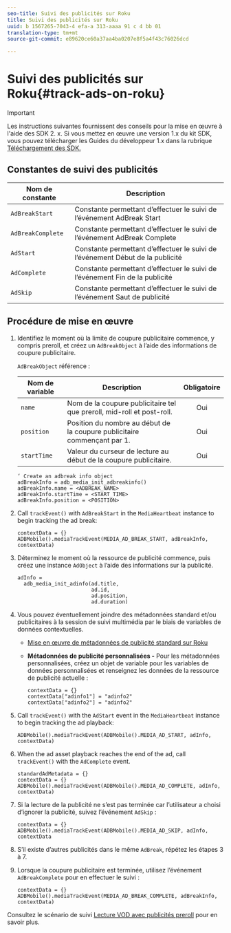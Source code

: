 ```yaml
---
seo-title: Suivi des publicités sur Roku
title: Suivi des publicités sur Roku
uuid: b 1567265-7043-4 efa-a 313-aaaa 91 c 4 bb 01
translation-type: tm+mt
source-git-commit: e89620ce60a37aa4ba0207e8f5a4f43c76026dcd

---
```



# Suivi des publicités sur Roku{#track-ads-on-roku}

>[!IMPORTANT]
>
>Les instructions suivantes fournissent des conseils pour la mise en œuvre à l'aide des SDK 2. x. Si vous mettez en œuvre une version 1.x du kit SDK, vous pouvez télécharger les Guides du développeur 1.x dans la rubrique [Téléchargement des SDK.](/help/sdk-implement/download-sdks.md)

## Constantes de suivi des publicités

| Nom de constante | Description   |
|---|---|
| `AdBreakStart` | Constante permettant d’effectuer le suivi de l’événement AdBreak Start |
| `AdBreakComplete` | Constante permettant d’effectuer le suivi de l’événement AdBreak Complete |
| `AdStart` | Constante permettant d’effectuer le suivi de l’événement Début de la publicité |
| `AdComplete` | Constante permettant d’effectuer le suivi de l’événement Fin de la publicité |
| `AdSkip` | Constante permettant d’effectuer le suivi de l’événement Saut de publicité |

## Procédure de mise en œuvre

1. Identifiez le moment où la limite de coupure publicitaire commence, y compris preroll, et créez un `AdBreakObject` à l’aide des informations de coupure publicitaire.

   `AdBreakObject` référence :

   | Nom de variable | Description | Obligatoire |
   | --- | --- | :---: |
   | `name` | Nom de la coupure publicitaire tel que preroll, mid-roll et post-roll. | Oui |
   | `position` | Position du nombre au début de la coupure publicitaire commençant par 1. | Oui |
   | `startTime` | Valeur du curseur de lecture au début de la coupure publicitaire. | Oui |

   ```
   ‘ Create an adbreak info object 
   adBreakInfo = adb_media_init_adbreakinfo() 
   adBreakInfo.name = <ADBREAK_NAME> 
   adBreakInfo.startTime = <START_TIME> 
   adBreakInfo.position = <POSITION>
   ```

1. Call `trackEvent()` with `AdBreakStart` in the `MediaHeartbeat` instance to begin tracking the ad break:

   ```
   contextData = {} 
   ADBMobile().mediaTrackEvent(MEDIA_AD_BREAK_START, adBreakInfo, contextData)
   ```

1. Déterminez le moment où la ressource de publicité commence, puis créez une instance `AdObject` à l’aide des informations sur la publicité.

   ```
   adInfo =  
     adb_media_init_adinfo(ad.title,  
                           ad.id,  
                           ad.position,  
                           ad.duration) 
   ```

1. Vous pouvez éventuellement joindre des métadonnées standard et/ou publicitaires à la session de suivi multimédia par le biais de variables de données contextuelles.

   * [Mise en œuvre de métadonnées de publicité standard sur Roku](/help/sdk-implement/track-ads/impl-std-ad-metadata/impl-std-ad-metadata-roku.md)
   * **Métadonnées de publicité personnalisées -** Pour les métadonnées personnalisées, créez un objet de variable pour les variables de données personnalisées et renseignez les données de la ressource de publicité actuelle :

      ```
      contextData = {} 
      contextData["adinfo1"] = "adinfo2" 
      contextData["adinfo2"] = "adinfo2"
      ```

1. Call `trackEvent()` with the `AdStart` event in the `MediaHeartbeat` instance to begin tracking the ad playback:

   ```
   ADBMobile().mediaTrackEvent(ADBMobile().MEDIA_AD_START, adInfo, contextData)
   ```

1. When the ad asset playback reaches the end of the ad, call `trackEvent()` with the `AdComplete` event.

   ```
   standardAdMetadata = {} 
   contextData = {} 
   ADBMobile().mediaTrackEvent(ADBMobile().MEDIA_AD_COMPLETE, adInfo, contextData)
   ```

1. Si la lecture de la publicité ne s’est pas terminée car l’utilisateur a choisi d’ignorer la publicité, suivez l’événement `AdSkip` :

   ```
   contextData = {} 
   ADBMobile().mediaTrackEvent(ADBMobile().MEDIA_AD_SKIP, adInfo, contextData
   ```

1. S’il existe d’autres publicités dans le même `AdBreak`, répétez les étapes 3 à 7.
1. Lorsque la coupure publicitaire est terminée, utilisez l’événement `AdBreakComplete` pour en effectuer le suivi :

   ```
   contextData = {} 
   ADBMobile().mediaTrackEvent(MEDIA_AD_BREAK_COMPLETE, adBreakInfo, contextData)
   ```

Consultez le scénario de suivi [Lecture VOD avec publicités preroll](/help/sdk-implement/tracking-scenarios/vod-preroll-ads.md) pour en savoir plus.
